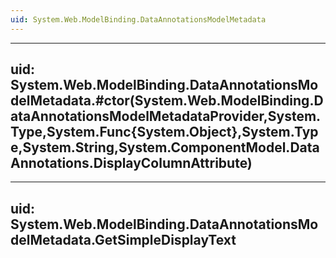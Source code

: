 ```yaml
---
uid: System.Web.ModelBinding.DataAnnotationsModelMetadata
---
```


---
uid: System.Web.ModelBinding.DataAnnotationsModelMetadata.#ctor(System.Web.ModelBinding.DataAnnotationsModelMetadataProvider,System.Type,System.Func{System.Object},System.Type,System.String,System.ComponentModel.DataAnnotations.DisplayColumnAttribute)
---

---
uid: System.Web.ModelBinding.DataAnnotationsModelMetadata.GetSimpleDisplayText
---

